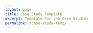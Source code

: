 ```yaml
---
layout: page
title: Case Study Template
excerpt: Template for the Case Studies
permalink: /case-study-temp/
---
```

